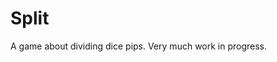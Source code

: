 # Split

A game about dividing dice pips.  Very much work in progress.

<!-- The latest build can be played [here](https://kneasle.github.io/split). -->
